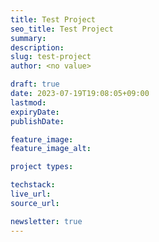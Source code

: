 ```yaml
---
title: Test Project
seo_title: Test Project
summary: 
description: 
slug: test-project
author: <no value>

draft: true
date: 2023-07-19T19:08:05+09:00
lastmod: 
expiryDate: 
publishDate: 

feature_image: 
feature_image_alt: 

project types: 

techstack:
live_url: 
source_url: 

newsletter: true
---
```


